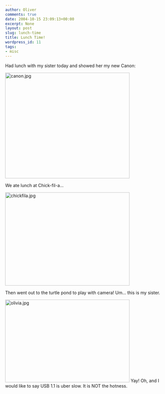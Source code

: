 ```yaml
---
author: Oliver
comments: true
date: 2004-10-15 23:09:13+00:00
excerpt: None
layout: post
slug: lunch-time
title: Lunch Time!
wordpress_id: 11
tags:
- misc
---
```


Had lunch with my sister today and showed her my new Canon:

<img alt="canon.jpg" src="http://www.oliverweb.com/images05/blog/canon.jpg" width="400" height="340" />

We ate lunch at Chick-fil-a...

<img alt="chickfila.jpg" src="http://www.oliverweb.com/images05/blog/chickfila.jpg" width="400" height="300" />

Then went out to the turtle pond to play with camera!  Um... this is my sister.

<img alt="olivia.jpg" src="http://www.oliverweb.com/images05/blog/olivia.jpg" width="400" height="266" />
Yay! Oh, and I would like to say USB 1.1 is uber slow.  It is NOT the hotness.